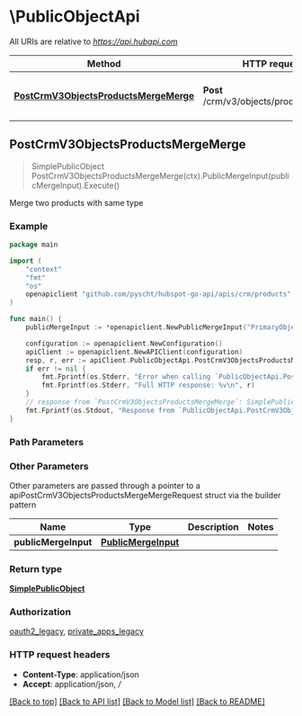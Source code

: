 # \PublicObjectApi

All URIs are relative to *https://api.hubapi.com*

Method | HTTP request | Description
------------- | ------------- | -------------
[**PostCrmV3ObjectsProductsMergeMerge**](PublicObjectApi.md#PostCrmV3ObjectsProductsMergeMerge) | **Post** /crm/v3/objects/products/merge | Merge two products with same type



## PostCrmV3ObjectsProductsMergeMerge

> SimplePublicObject PostCrmV3ObjectsProductsMergeMerge(ctx).PublicMergeInput(publicMergeInput).Execute()

Merge two products with same type

### Example

```go
package main

import (
    "context"
    "fmt"
    "os"
    openapiclient "github.com/pyscht/hubspot-go-api/apis/crm/products"
)

func main() {
    publicMergeInput := *openapiclient.NewPublicMergeInput("PrimaryObjectId_example", "ObjectIdToMerge_example") // PublicMergeInput | 

    configuration := openapiclient.NewConfiguration()
    apiClient := openapiclient.NewAPIClient(configuration)
    resp, r, err := apiClient.PublicObjectApi.PostCrmV3ObjectsProductsMergeMerge(context.Background()).PublicMergeInput(publicMergeInput).Execute()
    if err != nil {
        fmt.Fprintf(os.Stderr, "Error when calling `PublicObjectApi.PostCrmV3ObjectsProductsMergeMerge``: %v\n", err)
        fmt.Fprintf(os.Stderr, "Full HTTP response: %v\n", r)
    }
    // response from `PostCrmV3ObjectsProductsMergeMerge`: SimplePublicObject
    fmt.Fprintf(os.Stdout, "Response from `PublicObjectApi.PostCrmV3ObjectsProductsMergeMerge`: %v\n", resp)
}
```

### Path Parameters



### Other Parameters

Other parameters are passed through a pointer to a apiPostCrmV3ObjectsProductsMergeMergeRequest struct via the builder pattern


Name | Type | Description  | Notes
------------- | ------------- | ------------- | -------------
 **publicMergeInput** | [**PublicMergeInput**](PublicMergeInput.md) |  | 

### Return type

[**SimplePublicObject**](SimplePublicObject.md)

### Authorization

[oauth2_legacy](../README.md#oauth2_legacy), [private_apps_legacy](../README.md#private_apps_legacy)

### HTTP request headers

- **Content-Type**: application/json
- **Accept**: application/json, */*

[[Back to top]](#) [[Back to API list]](../README.md#documentation-for-api-endpoints)
[[Back to Model list]](../README.md#documentation-for-models)
[[Back to README]](../README.md)

